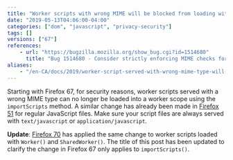 ```yaml
---
title: "Worker scripts with wrong MIME will be blocked from loading with `importScripts()`"
date: "2019-05-13T04:06:00-04:00"
categories: ["dom", "javascript", "privacy-security"]
tags: []
versions: ["67"]
references:
    - url: "https://bugzilla.mozilla.org/show_bug.cgi?id=1514680"
      title: "Bug 1514680 - Consider strictly enforcing MIME checks for `importScripts()`."
aliases:
    - "/en-CA/docs/2019/worker-script-served-with-wrong-mime-type-will-be-blocked/"
---
```

Starting with Firefox 67, for security reasons, worker scripts served with a wrong MIME type can no longer be loaded into a worker scope using the `importScripts` method. A similar change has already been made in [Firefox 51](https://www.fxsitecompat.dev/en-CA/docs/2016/javascript-served-with-wrong-mime-type-will-be-blocked/) for regular JavaScript files. Make sure your script files are always served with `text/javascript` or `application/javascript`.

**Update**: [Firefox 70](https://www.fxsitecompat.dev/en-CA/docs/2019/worker-scripts-with-wrong-mime-will-be-blocked-from-loading-with-worker-or-sharedworker/) has applied the same change to worker scripts loaded with `Worker()` and `SharedWorker()`. The title of this post has been updated to clarify the change in Firefox 67 only applies to `importScripts()`.
